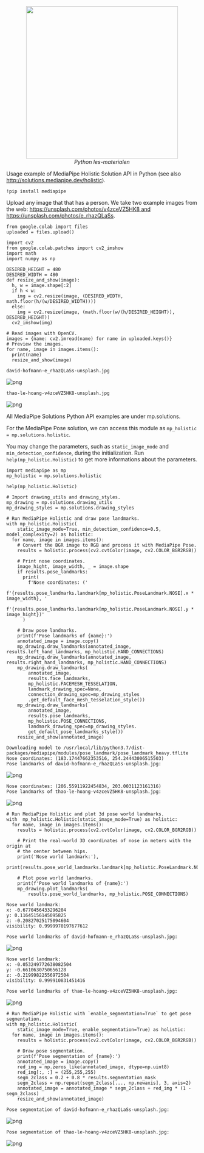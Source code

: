 <center>
    <img src='https://intecbrussel.be/img/logo3.png' width='400px' height='auto'/>
    <br/>
    <em>Python les-materialen</em>
</center>

Usage example of MediaPipe Holistic Solution API in Python (see also http://solutions.mediapipe.dev/holistic).


```
!pip install mediapipe
```

Upload any image that that has a person. We take two example images from the web: https://unsplash.com/photos/v4zceVZ5HK8 and https://unsplash.com/photos/e_rhazQLaSs.



```
from google.colab import files
uploaded = files.upload()
```


```
import cv2
from google.colab.patches import cv2_imshow
import math
import numpy as np

DESIRED_HEIGHT = 480
DESIRED_WIDTH = 480
def resize_and_show(image):
  h, w = image.shape[:2]
  if h < w:
    img = cv2.resize(image, (DESIRED_WIDTH, math.floor(h/(w/DESIRED_WIDTH))))
  else:
    img = cv2.resize(image, (math.floor(w/(h/DESIRED_HEIGHT)), DESIRED_HEIGHT))
  cv2_imshow(img)

# Read images with OpenCV.
images = {name: cv2.imread(name) for name in uploaded.keys()}
# Preview the images.
for name, image in images.items():
  print(name)
  resize_and_show(image)
```

    david-hofmann-e_rhazQLaSs-unsplash.jpg
    


    
![png](04-%20Mediapipe%20holistic_files/04-%20Mediapipe%20holistic_5_1.png)
    


    thao-le-hoang-v4zceVZ5HK8-unsplash.jpg
    


    
![png](04-%20Mediapipe%20holistic_files/04-%20Mediapipe%20holistic_5_3.png)
    


All MediaPipe Solutions Python API examples are under mp.solutions.

For the MediaPipe Pose solution, we can access this module as `mp_holistic = mp.solutions.holistic`.

You may change the parameters, such as `static_image_mode` and `min_detection_confidence`, during the initialization. Run `help(mp_holistic.Holistic)` to get more informations about the parameters.


```
import mediapipe as mp
mp_holistic = mp.solutions.holistic

help(mp_holistic.Holistic)
```


```
# Import drawing_utils and drawing_styles.
mp_drawing = mp.solutions.drawing_utils 
mp_drawing_styles = mp.solutions.drawing_styles
```


```
# Run MediaPipe Holistic and draw pose landmarks.
with mp_holistic.Holistic(
    static_image_mode=True, min_detection_confidence=0.5, model_complexity=2) as holistic:
  for name, image in images.items():
    # Convert the BGR image to RGB and process it with MediaPipe Pose.
    results = holistic.process(cv2.cvtColor(image, cv2.COLOR_BGR2RGB))

    # Print nose coordinates.
    image_hight, image_width, _ = image.shape
    if results.pose_landmarks:
      print(
        f'Nose coordinates: ('
        f'{results.pose_landmarks.landmark[mp_holistic.PoseLandmark.NOSE].x * image_width}, '
        f'{results.pose_landmarks.landmark[mp_holistic.PoseLandmark.NOSE].y * image_hight})'
      )

    # Draw pose landmarks.
    print(f'Pose landmarks of {name}:')
    annotated_image = image.copy()
    mp_drawing.draw_landmarks(annotated_image, results.left_hand_landmarks, mp_holistic.HAND_CONNECTIONS)
    mp_drawing.draw_landmarks(annotated_image, results.right_hand_landmarks, mp_holistic.HAND_CONNECTIONS)
    mp_drawing.draw_landmarks(
        annotated_image,
        results.face_landmarks,
        mp_holistic.FACEMESH_TESSELATION,
        landmark_drawing_spec=None,
        connection_drawing_spec=mp_drawing_styles
        .get_default_face_mesh_tesselation_style())
    mp_drawing.draw_landmarks(
        annotated_image,
        results.pose_landmarks,
        mp_holistic.POSE_CONNECTIONS,
        landmark_drawing_spec=mp_drawing_styles.
        get_default_pose_landmarks_style())
    resize_and_show(annotated_image)
```

    Downloading model to /usr/local/lib/python3.7/dist-packages/mediapipe/modules/pose_landmark/pose_landmark_heavy.tflite
    Nose coordinates: (183.17447662353516, 254.24443006515503)
    Pose landmarks of david-hofmann-e_rhazQLaSs-unsplash.jpg:
    


    
![png](04-%20Mediapipe%20holistic_files/04-%20Mediapipe%20holistic_9_1.png)
    


    Nose coordinates: (206.55911922454834, 203.0031123161316)
    Pose landmarks of thao-le-hoang-v4zceVZ5HK8-unsplash.jpg:
    


    
![png](04-%20Mediapipe%20holistic_files/04-%20Mediapipe%20holistic_9_3.png)
    



```
# Run MediaPipe Holistic and plot 3d pose world landmarks.
with  mp_holistic.Holistic(static_image_mode=True) as holistic:
  for name, image in images.items():
    results = holistic.process(cv2.cvtColor(image, cv2.COLOR_BGR2RGB))

    # Print the real-world 3D coordinates of nose in meters with the origin at
    # the center between hips.
    print('Nose world landmark:'),
    print(results.pose_world_landmarks.landmark[mp_holistic.PoseLandmark.NOSE])
    
    # Plot pose world landmarks.
    print(f'Pose world landmarks of {name}:')
    mp_drawing.plot_landmarks(
        results.pose_world_landmarks, mp_holistic.POSE_CONNECTIONS)
```

    Nose world landmark:
    x: -0.6770456433296204
    y: 0.11645156145095825
    z: -0.20827025175094604
    visibility: 0.9999970197677612
    
    Pose world landmarks of david-hofmann-e_rhazQLaSs-unsplash.jpg:
    


    
![png](04-%20Mediapipe%20holistic_files/04-%20Mediapipe%20holistic_10_1.png)
    


    Nose world landmark:
    x: -0.053249772638082504
    y: -0.6610630750656128
    z: -0.21999822556972504
    visibility: 0.999910831451416
    
    Pose world landmarks of thao-le-hoang-v4zceVZ5HK8-unsplash.jpg:
    


    
![png](04-%20Mediapipe%20holistic_files/04-%20Mediapipe%20holistic_10_3.png)
    



```
# Run MediaPipe Holistic with `enable_segmentation=True` to get pose segmentation.
with mp_holistic.Holistic(
    static_image_mode=True, enable_segmentation=True) as holistic:
  for name, image in images.items():
    results = holistic.process(cv2.cvtColor(image, cv2.COLOR_BGR2RGB))

    # Draw pose segmentation.
    print(f'Pose segmentation of {name}:')
    annotated_image = image.copy()
    red_img = np.zeros_like(annotated_image, dtype=np.uint8)
    red_img[:, :] = (255,255,255)
    segm_2class = 0.2 + 0.8 * results.segmentation_mask
    segm_2class = np.repeat(segm_2class[..., np.newaxis], 3, axis=2)
    annotated_image = annotated_image * segm_2class + red_img * (1 - segm_2class)
    resize_and_show(annotated_image)
```

    Pose segmentation of david-hofmann-e_rhazQLaSs-unsplash.jpg:
    


    
![png](04-%20Mediapipe%20holistic_files/04-%20Mediapipe%20holistic_11_1.png)
    


    Pose segmentation of thao-le-hoang-v4zceVZ5HK8-unsplash.jpg:
    


    
![png](04-%20Mediapipe%20holistic_files/04-%20Mediapipe%20holistic_11_3.png)
    

